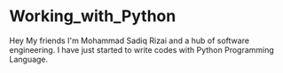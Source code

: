 # Working_with_Python

Hey My friends 
I'm Mohammad Sadiq Rizai and a hub of software engineering.
I have just started to write codes with Python Programming Language.
